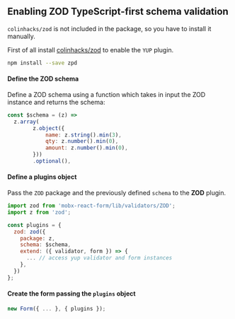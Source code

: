 ## Enabling ZOD TypeScript-first schema validation

`colinhacks/zod` is not included in the package, so you have to install it manually.

First of all install [colinhacks/zod](https://github.com/colinhacks/zod) to enable the `YUP` plugin.

```bash
npm install --save zpd
```

#### Define the ZOD schema

Define a ZOD schema using a function which takes in input the ZOD instance and returns the schema:

```javascript
const $schema = (z) =>
  z.array(
		z.object({
			name: z.string().min(3),
			qty: z.number().min(0),
			amount: z.number().min(0),
		}))
		.optional(),
```

#### Define a plugins object

Pass the `ZOD` package and the previously defined `schema` to the **ZOD** plugin.

```javascript
import zod from 'mobx-react-form/lib/validators/ZOD';
import z from 'zod';

const plugins = {
  zod: zod({
    package: z,
    schema: $schema,
    extend: ({ validator, form }) => {
      ... // access yup validator and form instances
    },
  })
};
```

#### Create the form passing the `plugins` object

```javascript
new Form({ ... }, { plugins });
```
